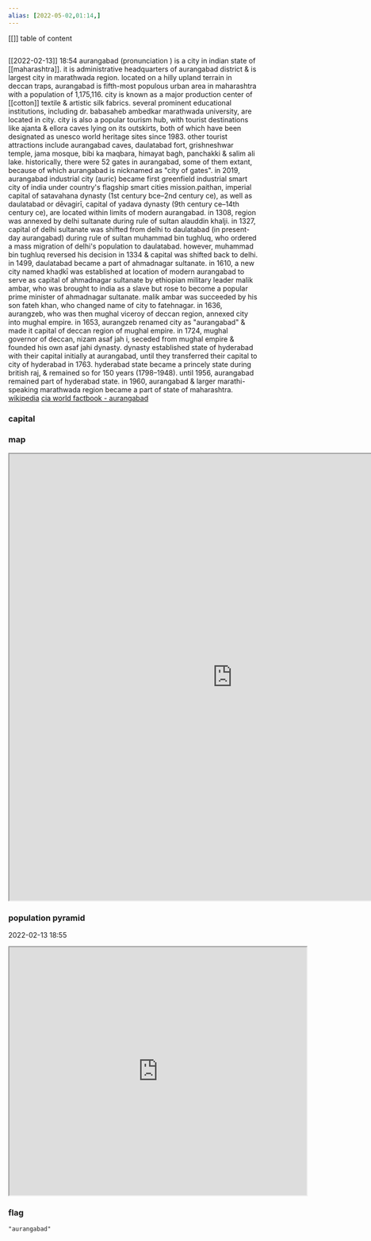 ```yaml
---
alias: [2022-05-02,01:14,]
---
```

[[]]
table of content
```toc
```
[[2022-02-13]] 18:54
aurangabad (pronunciation ) is a city in indian state of [[maharashtra]]. it is administrative headquarters of aurangabad district & is largest city in marathwada region. located on a hilly upland terrain in deccan traps, aurangabad is fifth-most populous urban area in maharashtra with a population of 1,175,116. city is known as a major production center of [[cotton]] textile & artistic silk fabrics. several prominent educational institutions, including dr. babasaheb ambedkar marathwada university, are located in city. city is also a popular tourism hub, with tourist destinations like ajanta & ellora caves lying on its outskirts, both of which have been designated as unesco world heritage sites since 1983. other tourist attractions include aurangabad caves, daulatabad fort, grishneshwar temple, jama mosque, bibi ka maqbara, himayat bagh, panchakki & salim ali lake. historically, there were 52 gates in aurangabad, some of them extant, because of which aurangabad is nicknamed as "city of gates". in 2019, aurangabad industrial city (auric) became first greenfield industrial smart city of india under country's flagship smart cities mission.paithan, imperial capital of satavahana dynasty (1st century bce–2nd century ce), as well as daulatabad or dēvagirī, capital of yadava dynasty (9th century ce–14th century ce), are located within limits of modern aurangabad. in 1308, region was annexed by delhi sultanate during rule of sultan alauddin khalji. in 1327, capital of delhi sultanate was shifted from delhi to daulatabad (in present-day aurangabad) during rule of sultan muhammad bin tughluq, who ordered a mass migration of delhi's population to daulatabad. however, muhammad bin tughluq reversed his decision in 1334 & capital was shifted back to delhi. in 1499, daulatabad became a part of ahmadnagar sultanate. in 1610, a new city named khaḍkī was established at location of modern aurangabad to serve as capital of ahmadnagar sultanate by ethiopian military leader malik ambar, who was brought to india as a slave but rose to become a popular prime minister of ahmadnagar sultanate. malik ambar was succeeded by his son fateh khan, who changed name of city to fatehnagar. in 1636, aurangzeb, who was then mughal viceroy of deccan region, annexed city into mughal empire. in 1653, aurangzeb renamed city as "aurangabad" & made it capital of deccan region of mughal empire. in 1724, mughal governor of deccan, nizam asaf jah i, seceded from mughal empire & founded his own asaf jahi dynasty. dynasty established state of hyderabad with their capital initially at aurangabad, until they transferred their capital to city of hyderabad in 1763. hyderabad state became a princely state during british raj, & remained so for 150 years (1798–1948). until 1956, aurangabad remained part of hyderabad state. in 1960, aurangabad & larger marathi-speaking marathwada region became a part of state of maharashtra.
[wikipedia](https://en.wikipedia.org/wiki/aurangabad)
[cia world factbook - aurangabad](https://www.cia.gov/the-world-factbook/countries/aurangabad)
### capital

### map
<iframe src="https://duckduckgo.com/?t=ffab&q=aurangabad&ia=web&iaxm=about" width="900" height="900" ></iframe>

### population pyramid

2022-02-13 18:55

<iframe src="https://www.populationpyramid.net/aurangabad/2019/" width="600" height="500" ></iframe>

### flag

```query
"aurangabad"
```